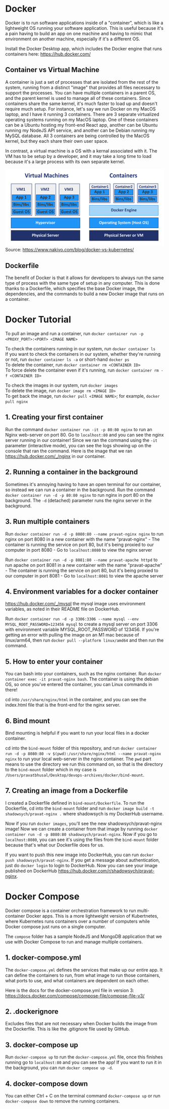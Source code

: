 # Docker
Docker is to run software applications inside of a "container", which is like a lightweight OS running your software application. This is useful because it's a pain having
to build an app on one machine and having to mimic that environment on another machine, especially if it's a different OS.

Install the Docker Desktop app, which includes the Docker engine that runs containers here: https://hub.docker.com/

## Container vs Virtual Machine
A container is just a set of processes that are isolated from the rest of the system, running from a distinct "image" that provides all files necessary to support the processes. You can have multiple containers in a parent OS, and the parent kernel is used to manage all of these containers. Since containers share the same kernel, it's much faster to load up and doesn't require much setup. For instance, let's say we run Docker on my MacOS laptop, and I have it running 3 containers. There are 3 separate virtualized operating systems running on my MacOS laptop. One of these containers can be a Ubuntu hosting my front-end React app, another can be Ubuntu running my NodeJS API service, and another can be Debian running my MySQL database. All 3 containers are being controlled by the MacOS kernel, but they each share their own user space.

In contrast, a virtual machine is a OS with a kernal associated with it. The VM has to be setup by a developer, and it may take a long time to load because it's a large process with its own separate kernel.

![Container vs Virtual Machine](images/Docker-containers-are-not-lightweight-virtual-machines.png)
Source: https://www.nakivo.com/blog/docker-vs-kubernetes/

## Dockerfile
The benefit of Docker is that it allows for developers to always run the same type of process with the same type of setup in any computer. This is done thanks to a Dockerfile, which specifies the base Docker image, the dependencies, and the commands to build a new Docker image that runs on a container.

# Docker Tutorial
To pull an image and run a container, run `docker container run -p <PROXY_PORT>:<PORT> <IMAGE NAME>`

To check the containers running in our system, run `docker container ls`  
If you want to check the containers in our system, whether they're running or not, run `docker container ls -a`  or short-hand `docker ps`  
To delete the container, run `docker container rm <CONTAINER ID>`  
To force delete the container even if it's running, run `docker container rm -f <CONTAINER ID>`

To check the images in our system, run `docker images`  
To delete the image, run `docker image rm <IMAGE ID>`  
To get back the image, run `docker pull <IMAGE NAME>`; for example, `docker pull nginx`

## 1. Creating your first container
Run the command `docker container run -it -p 80:80 nginx` to run an Nginx web-server on port 80. Go to `localhost:80` and you can see the nginx server running in our container! Since we ran the command using the `-it` parameter (interactive mode), you can see the logs showing up on the console that ran the command. Here is the image that we ran https://hub.docker.com/_/nginx in our container.

## 2. Running a container in the background
Sometimes it's annoying having to have an open terminal for our container, so instead we can run a container in the background. Run the command `docker container run -d -p 80:80 nginx` to run nginx in port 80 on the background. The `-d` (detached) parameter runs the nginx server in the background.

## 3. Run multiple containers
Run `docker container run -d -p 8080:80 --name pravat-nginx nginx` to run nginx on port 8080 in a new container with the name "pravat-nginx"
    - The container is running the service on port 80, but it's being proxied to our computer in port 8080
    - Go to `localhost:8080` to view the nginx server

Run `docker container run -d -p 8081:80 --name pravat-apache httpd` to run apache on port 8081 in a new container with the name "pravat-apache"
    - The container is running the service on port 80, but it's being proxied to our computer in port 8081
    - Go to `localhost:8081` to view the apache server

## 4. Environment variables for a docker container
https://hub.docker.com/_/mysql the mysql image uses environment variables, as noted in their README file on DockerHub.

Run `docker container run -d -p 3306:3306 --name mysql --env MYSQL_ROOT_PASSWORD=123456 mysql` to create a mysql server on port 3306 with environment variable MYSQL_ROOT_PASSWORD of 123456. If you're getting an error with pulling the image on an M1 mac because of linux/arm64, then run `docker pull --platform linux/amd64` and then run the command.

## 5. How to enter your container
You can bash into your containers, such as the nginx container. Run `docker container exec -it pravat-nginx bash`. The container is using the debian OS, so once you've entered the container, you can Linux commands in there!

cd into `/usr/share/nginx/html` in the container, and you can see the index.html file that is the front-end for the nginx server.

## 6. Bind mount
Bind mounting is helpful if you want to run your local files in a docker container.

cd into the `bind-mount` folder of this repository, and run `docker container run -d -p 8080:80 -v $(pwd):/usr/share/nginx/html --name pravat-nginx nginx` to run your local web-server in the nginx container. The `pwd` part means to use the directory we run this command on, so that is the directory to the `bind-mount` folder which in my case is `/Users/pravatbhusal/Desktop/devops-archives/docker/bind-mount`.

## 7. Creating an image from a Dockerfile
I created a Dockerfile defined in `bind-mount/Dockerfile`. To run the Dockerfile, cd into the `bind-mount` folder and run `docker image build -t shadowsych/pravat-nginx .` where shadowsych is my DockerHub username.

Now if you run `docker images`, you'll see the new shadowsych/pravat-nginx image! Now we can create a container from that image by running `docker container run -d -p 8080:80 shadowsych/pravat-nginx`. Now if you go to `localhost:8080`, you can see it's using the files from the `bind-mount` folder because that's what our Dockerfile does for us.

If you want to push this new image into DockerHub, you can run `docker push shadowsych/pravat-nginx`. If you get a message about authentication, just do `docker login` to login to DockerHub. Now you can see your image published on DockerHub https://hub.docker.com/r/shadowsych/pravat-nginx.

# Docker Compose
Docker compose is a container orchestration framework to run multi-container Docker apps. This is a more lightweight version of Kubertnetes, where Kubernetes runs containers over a number of computers while Docker compose just runs on a single computer.

The `compose` folder has a sample NodeJS and MongoDB application that we use with Docker Compose to run and manage multiple containers.

## 1. docker-compose.yml
The `docker-compose.yml` defines the services that make up our entire app. It can define the containers to run, from what image to run those containers, what ports to use, and what containers are dependent on each other.

Here is the docs for the docker-compose.yml file in version 3: https://docs.docker.com/compose/compose-file/compose-file-v3/

## 2. .dockerignore
Excludes files that are not necessary when Docker builds the image from the Dockerfile. This is like the .gitignore file used by GitHub.

## 3. docker-compose up
Run `docker-compose up` to run the `docker-compose.yml` file, once this finishes running go to `localhost:80` and you can see the app! If you want to run
it in the background, you can run `docker compose up -d`.

## 4. docker-compose down
You can either Ctrl + C on the terminal command `docker-compose up` or run `docker-compose down` to remove the running containers.